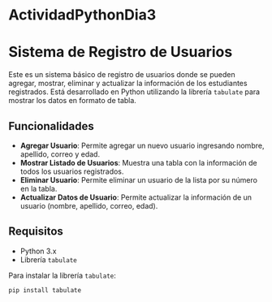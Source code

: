 # ActividadPythonDia3

# Sistema de Registro de Usuarios

Este es un sistema básico de registro de usuarios donde se pueden agregar, mostrar, eliminar y actualizar la información de los estudiantes registrados. Está desarrollado en Python utilizando la librería `tabulate` para mostrar los datos en formato de tabla.

## Funcionalidades

- **Agregar Usuario**: Permite agregar un nuevo usuario ingresando nombre, apellido, correo y edad.
- **Mostrar Listado de Usuarios**: Muestra una tabla con la información de todos los usuarios registrados.
- **Eliminar Usuario**: Permite eliminar un usuario de la lista por su número en la tabla.
- **Actualizar Datos de Usuario**: Permite actualizar la información de un usuario (nombre, apellido, correo, edad).

## Requisitos

- Python 3.x
- Librería `tabulate`

Para instalar la librería `tabulate`:

```bash
pip install tabulate

